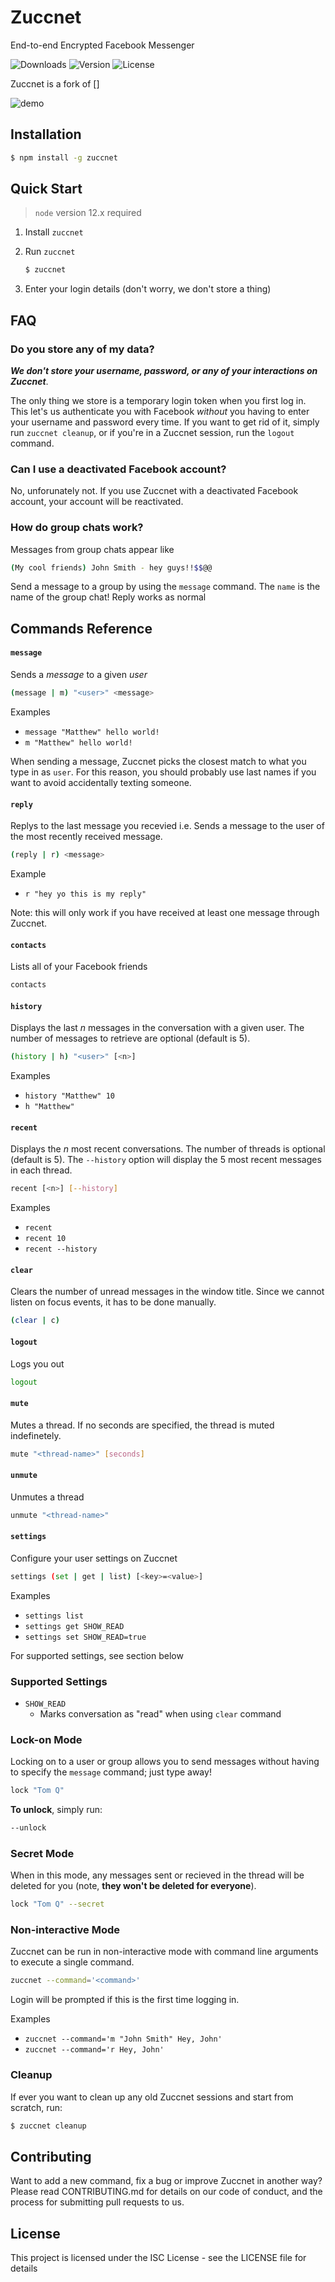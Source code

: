 # Zuccnet

End-to-end Encrypted Facebook Messenger

![Downloads](https://img.shields.io/npm/dm/zuccnet.svg)
![Version](https://img.shields.io/npm/v/zuccnet.svg)
![License](https://img.shields.io/npm/l/zuccnet.svg)

Zuccnet is a fork of []

![demo](./assets/zuccnet_cli_demo.gif)

## Installation

```bash
$ npm install -g zuccnet
```

## Quick Start

> `node` version 12.x required

1. Install `zuccnet`
2. Run `zuccnet`

   ```bash
   $ zuccnet
   ```

3. Enter your login details (don't worry, we don't store a thing)


## FAQ

### Do you store any of my data?

**_We don't store your username, password, or any of your interactions on Zuccnet_**.

The only thing we store is a temporary login token when you first log in. This let's us authenticate you with Facebook _without_ you having to enter your username and password every time. If you want to get rid of it, simply run `zuccnet cleanup`, or if you're in a Zuccnet session, run the `logout` command.

### Can I use a deactivated Facebook account?

No, unforunately not. If you use Zuccnet with a deactivated Facebook account, your account will be reactivated.

### How do group chats work?

Messages from group chats appear like

```bash
(My cool friends) John Smith - hey guys!!$$@@
```

Send a message to a group by using the `message` command. The `name` is the name of the group chat! Reply works as normal

## Commands Reference

#### `message`

Sends a _message_ to a given _user_

```bash
(message | m) "<user>" <message>
```

Examples

- `message "Matthew" hello world!`
- `m "Matthew" hello world!`

When sending a message, Zuccnet picks the closest match to what you type in as `user`. For this reason, you should probably use last names if you want to avoid accidentally texting someone.

#### `reply`

Replys to the last message you recevied i.e. Sends a message to the user of the most recently received message.

```bash
(reply | r) <message>
```

Example

- `r "hey yo this is my reply"`

Note: this will only work if you have received at least one message through Zuccnet.

#### `contacts`

Lists all of your Facebook friends

```bash
contacts
```

#### `history`

Displays the last _n_ messages in the conversation with a given user. The number of messages to retrieve are optional (default is 5).

```bash
(history | h) "<user>" [<n>]
```

Examples

- `history "Matthew" 10`
- `h "Matthew"`

#### `recent`

Displays the _n_ most recent conversations. The number of threads is optional (default is 5).
The `--history` option will display the 5 most recent messages in each thread.

```bash
recent [<n>] [--history]
```

Examples

- `recent`
- `recent 10`
- `recent --history`

#### `clear`

Clears the number of unread messages in the window title. Since we cannot listen on focus events, it has to be done manually.

```bash
(clear | c)
```

#### `logout`

Logs you out

```bash
logout
```

#### `mute`

Mutes a thread. If no seconds are specified, the thread is muted indefinetely.

```bash
mute "<thread-name>" [seconds]
```

#### `unmute`

Unmutes a thread

```bash
unmute "<thread-name>"
```

#### `settings`

Configure your user settings on Zuccnet

```bash
settings (set | get | list) [<key>=<value>]
```

Examples

- `settings list`
- `settings get SHOW_READ`
- `settings set SHOW_READ=true`

For supported settings, see section below

### Supported Settings

- `SHOW_READ`
  - Marks conversation as "read" when using `clear` command

### Lock-on Mode

Locking on to a user or group allows you to send messages without having to specify the `message` command; just type away!

```bash
lock "Tom Q"
```

**To unlock**, simply run:

```bash
--unlock
```

### Secret Mode

When in this mode, any messages sent or recieved in the thread will be deleted for you (note, **they won't be deleted for everyone**).

```bash
lock "Tom Q" --secret
```

### Non-interactive Mode

Zuccnet can be run in non-interactive mode with command line arguments to execute a single command.

```bash
zuccnet --command='<command>'
```

Login will be prompted if this is the first time logging in.

Examples

- `zuccnet --command='m "John Smith" Hey, John'`
- `zuccnet --command='r Hey, John'`

### Cleanup

If ever you want to clean up any old Zuccnet sessions and start from scratch, run:

```bash
$ zuccnet cleanup
```

## Contributing

Want to add a new command, fix a bug or improve Zuccnet in another way? Please read CONTRIBUTING.md for details on our code of conduct, and the process for submitting pull requests to us.

## License

This project is licensed under the ISC License - see the LICENSE file for details
